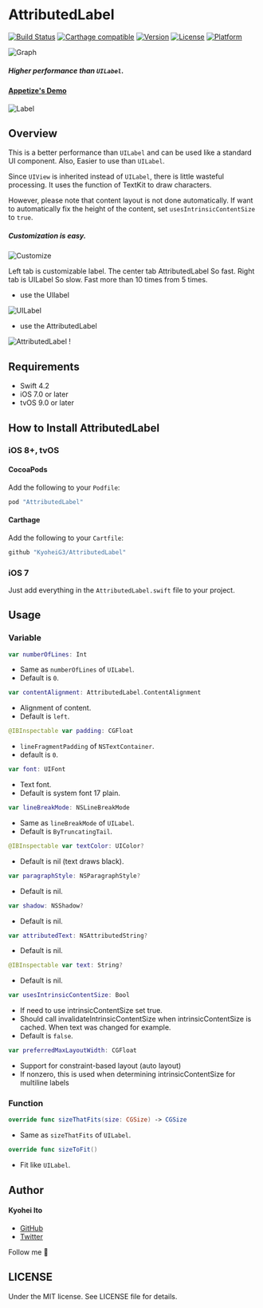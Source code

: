 # AttributedLabel

[![Build Status](https://travis-ci.org/KyoheiG3/AttributedLabel.svg?branch=master)](https://travis-ci.org/KyoheiG3/AttributedLabel)
[![Carthage compatible](https://img.shields.io/badge/Carthage-compatible-4BC51D.svg?style=flat)](https://github.com/Carthage/Carthage)
[![Version](https://img.shields.io/cocoapods/v/AttributedLabel.svg?style=flat)](http://cocoadocs.org/docsets/AttributedLabel)
[![License](https://img.shields.io/cocoapods/l/AttributedLabel.svg?style=flat)](http://cocoadocs.org/docsets/AttributedLabel)
[![Platform](https://img.shields.io/cocoapods/p/AttributedLabel.svg?style=flat)](http://cocoadocs.org/docsets/AttributedLabel)

![Graph](https://user-images.githubusercontent.com/5707132/33195812-1a93b3ac-d11e-11e7-89de-f5b5d21ac4a8.png)

##### Higher performance than `UILabel`.

#### [Appetize's Demo](https://appetize.io/app/7q459fyg56828caye3ucdntqp0)

![Label](https://user-images.githubusercontent.com/5707132/33195811-182c5128-d11e-11e7-8945-0c4244429e19.gif)

## Overview

This is a better performance than `UILabel` and can be used like a standard UI component.
Also, Easier to use than `UILabel`.

Since `UIView` is inherited instead of `UILabel`, there is little wasteful processing.
It uses the function of TextKit to draw characters.

However, please note that content layout is not done automatically.
If want to automatically fix the height of the content, set `usesIntrinsicContentSize` to `true`.

##### Customization is easy.

![Customize](https://user-images.githubusercontent.com/5707132/33195810-159c27bc-d11e-11e7-9a8b-45c9c20567fd.gif)

Left tab is customizable label. The center tab AttributedLabel So fast. Right tab is UILabel So slow. Fast more than 10 times from 5 times.

- use the UIlabel

![UILabel](https://user-images.githubusercontent.com/5707132/33195814-1d55f622-d11e-11e7-8e8a-71ac9bc72375.png)

- use the AttributedLabel

![AttributedLabel](https://user-images.githubusercontent.com/5707132/33195809-138ddda8-d11e-11e7-80fe-1ee33441d4b8.png)
!
## Requirements

- Swift 4.2
- iOS 7.0 or later
- tvOS 9.0 or later

## How to Install AttributedLabel

### iOS 8+, tvOS

#### CocoaPods

Add the following to your `Podfile`:

```Ruby
pod "AttributedLabel"
```

#### Carthage

Add the following to your `Cartfile`:

```Ruby
github "KyoheiG3/AttributedLabel"
```

### iOS 7

Just add everything in the `AttributedLabel.swift` file to your project.

## Usage

### Variable

```swift
var numberOfLines: Int
```
- Same as `numberOfLines` of `UILabel`.
- Default is `0`.

```swift
var contentAlignment: AttributedLabel.ContentAlignment
```
- Alignment of content.
- Default is `left`.

```swift
@IBInspectable var padding: CGFloat
```
- `lineFragmentPadding` of `NSTextContainer`.
- default is `0`.

```swift
var font: UIFont
```
- Text font.
- Default is system font 17 plain.

```swift
var lineBreakMode: NSLineBreakMode
```
- Same as `lineBreakMode` of `UILabel`.
- Default is `ByTruncatingTail`.

```swift
@IBInspectable var textColor: UIColor?
```
- Default is nil (text draws black).

```swift
var paragraphStyle: NSParagraphStyle?
```
- Default is nil.

```swift
var shadow: NSShadow?
```
- Default is nil.

```swift
var attributedText: NSAttributedString?
```
- Default is nil.

```swift
@IBInspectable var text: String?
```
- Default is nil.

```swift
var usesIntrinsicContentSize: Bool
```
- If need to use intrinsicContentSize set true.
- Should call invalidateIntrinsicContentSize when intrinsicContentSize is cached. When text was changed for example.
- Default is `false`.

```swift
var preferredMaxLayoutWidth: CGFloat
```
- Support for constraint-based layout (auto layout)
- If nonzero, this is used when determining intrinsicContentSize for multiline labels

### Function

```swift
override func sizeThatFits(size: CGSize) -> CGSize
```
- Same as `sizeThatFits` of `UILabel`.

```swift
override func sizeToFit()
```
- Fit like `UILabel`.

## Author

#### Kyohei Ito

- [GitHub](https://github.com/kyoheig3)
- [Twitter](https://twitter.com/kyoheig3)

Follow me 🎉

## LICENSE

Under the MIT license. See LICENSE file for details.
